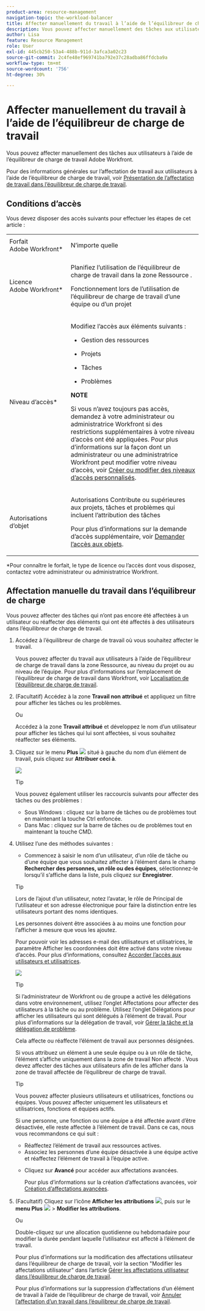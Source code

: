 ```yaml
---
product-area: resource-management
navigation-topic: the-workload-balancer
title: Affecter manuellement du travail à l’aide de l’équilibreur de charge de travail
description: Vous pouvez affecter manuellement des tâches aux utilisateurs à l’aide de l’équilibreur de charge de travail Adobe Workfront.
author: Lisa
feature: Resource Management
role: User
exl-id: 445cb250-53a4-488b-911d-3afca3a02c23
source-git-commit: 2c4fe48ef969741ba792e37c28adba86ffdcba9a
workflow-type: tm+mt
source-wordcount: '756'
ht-degree: 30%

---
```


# Affecter manuellement du travail à l’aide de l’équilibreur de charge de travail

Vous pouvez affecter manuellement des tâches aux utilisateurs à l’aide de l’équilibreur de charge de travail Adobe Workfront.

Pour des informations générales sur l’affectation de travail aux utilisateurs à l’aide de l’équilibreur de charge de travail, voir [Présentation de l’affectation de travail dans l’équilibreur de charge de travail](../../resource-mgmt/workload-balancer/assign-work-in-workload-balancer.md).

## Conditions d’accès

Vous devez disposer des accès suivants pour effectuer les étapes de cet article :

<table style="table-layout:auto"> 
 <col> 
 <col> 
 <tbody> 
  <tr> 
   <td role="rowheader">Forfait Adobe Workfront*</td> 
   <td> <p>N’importe quelle </p> </td> 
  </tr> 
  <tr> 
   <td role="rowheader">Licence Adobe Workfront*</td> 
   <td> <p>Planifiez l’utilisation de l’équilibreur de charge de travail dans la zone Ressource .</p>
   <p>Fonctionnement lors de l’utilisation de l’équilibreur de charge de travail d’une équipe ou d’un projet</p>
 </td> 
  </tr> 
  <tr> 
   <td role="rowheader">Niveau d’accès*</td> 
   <td> <p>Modifiez l’accès aux éléments suivants :</p> 
    <ul> 
     <li> <p>Gestion des ressources</p> </li> 
     <li> <p>Projets</p> </li> 
     <li> <p>Tâches</p> </li> 
     <li> <p>Problèmes</p> </li> 
    </ul> <p><b>NOTE</b>

Si vous n’avez toujours pas accès, demandez à votre administrateur ou administratrice Workfront si des restrictions supplémentaires à votre niveau d’accès ont été appliquées. Pour plus d’informations sur la façon dont un administrateur ou une administratrice Workfront peut modifier votre niveau d’accès, voir <a href="../../administration-and-setup/add-users/configure-and-grant-access/create-modify-access-levels.md" class="MCXref xref">Créer ou modifier des niveaux d’accès personnalisés</a>.</p> </td>
</tr> 
  <tr> 
   <td role="rowheader">Autorisations d’objet</td> 
   <td> <p>Autorisations Contribute ou supérieures aux projets, tâches et problèmes qui incluent l’attribution des tâches</p> <p>Pour plus d’informations sur la demande d’accès supplémentaire, voir <a href="../../workfront-basics/grant-and-request-access-to-objects/request-access.md" class="MCXref xref">Demander l’accès aux objets</a>.</p> </td> 
  </tr> 
 </tbody> 
</table>

&#42;Pour connaître le forfait, le type de licence ou l’accès dont vous disposez, contactez votre administrateur ou administratrice Workfront.

## Affectation manuelle du travail dans l’équilibreur de charge

Vous pouvez affecter des tâches qui n’ont pas encore été affectées à un utilisateur ou réaffecter des éléments qui ont été affectés à des utilisateurs dans l’équilibreur de charge de travail.

1. Accédez à l’équilibreur de charge de travail où vous souhaitez affecter le travail.

   Vous pouvez affecter du travail aux utilisateurs à l’aide de l’équilibreur de charge de travail dans la zone Ressource, au niveau du projet ou au niveau de l’équipe. Pour plus d’informations sur l’emplacement de l’équilibreur de charge de travail dans Workfront, voir [Localisation de l’équilibreur de charge de travail](../../resource-mgmt/workload-balancer/locate-workload-balancer.md).

1. (Facultatif) Accédez à la zone **Travail non attribué** et appliquez un filtre pour afficher les tâches ou les problèmes.

   Ou

   Accédez à la zone **Travail attribué** et développez le nom d’un utilisateur pour afficher les tâches qui lui sont affectées, si vous souhaitez réaffecter ses éléments.

1. Cliquez sur le menu **Plus** ![](assets/qs-more-menu.png) situé à gauche du nom d’un élément de travail, puis cliquez sur **Attribuer ceci à**.

   ![](assets/assign-this-to-link-from-task-wb-nwe-350x104.png)

   >[!TIP]
   >
   >Vous pouvez également utiliser les raccourcis suivants pour affecter des tâches ou des problèmes :
   >
   >* Sous Windows : cliquez sur la barre de tâches ou de problèmes tout en maintenant la touche Ctrl enfoncée.
   >* Dans Mac : cliquez sur la barre de tâches ou de problèmes tout en maintenant la touche CMD.

1. Utilisez l’une des méthodes suivantes :

   * Commencez à saisir le nom d’un utilisateur, d’un rôle de tâche ou d’une équipe que vous souhaitez affecter à l’élément dans le champ **Rechercher des personnes, un rôle ou des équipes**, sélectionnez-le lorsqu’il s’affiche dans la liste, puis cliquez sur **Enregistrer**.

   >[!TIP]
   >
   >Lors de l’ajout d’un utilisateur, notez l’avatar, le rôle de Principal de l’utilisateur et son adresse électronique pour faire la distinction entre les utilisateurs portant des noms identiques.
   >
   >Les personnes doivent être associées à au moins une fonction pour l’afficher à mesure que vous les ajoutez.
   >
   > Pour pouvoir voir les adresses e-mail des utilisateurs et utilisatrices, le paramètre Afficher les coordonnées doit être activé dans votre niveau d’accès. Pour plus d’informations, consultez [Accorder l’accès aux utilisateurs et utilisatrices](../../administration-and-setup/add-users/configure-and-grant-access/grant-access-other-users.md).


   ![](assets/assignments-box-with-advanced-assignments-delegations-wb.png)

   >[!TIP]
   >
   > Si l’administrateur de Workfront ou de groupe a activé les délégations dans votre environnement, utilisez l’onglet Affectations pour affecter des utilisateurs à la tâche ou au problème. Utilisez l’onglet Délégations pour afficher les utilisateurs qui sont délégués à l’élément de travail. Pour plus d’informations sur la délégation de travail, voir [Gérer la tâche et la délégation de problème](../../manage-work/delegate-work/how-to-delegate-work.md).


   Cela affecte ou réaffecte l’élément de travail aux personnes désignées.

   Si vous attribuez un élément à une seule équipe ou à un rôle de tâche, l’élément s’affiche uniquement dans la zone de travail Non affecté . Vous devez affecter des tâches aux utilisateurs afin de les afficher dans la zone de travail affectée de l’équilibreur de charge de travail.

   >[!TIP]
   >
   >Vous pouvez affecter plusieurs utilisateurs et utilisatrices, fonctions ou équipes. Vous pouvez affecter uniquement les utilisateurs et utilisatrices, fonctions et équipes actifs.
   >
   >
   >Si une personne, une fonction ou une équipe a été affectée avant d’être désactivée, elle reste affectée à l’élément de travail. Dans ce cas, nous vous recommandons ce qui suit :
   >
   >   
   >   
   >   * Réaffectez l’élément de travail aux ressources actives.
   >   * Associez les personnes d’une équipe désactivée à une équipe active et réaffectez l’élément de travail à l’équipe active.
   >   
   >

   * Cliquez sur **Avancé** pour accéder aux affectations avancées.

     Pour plus d’informations sur la création d’affectations avancées, voir [Création d’affectations avancées](../../manage-work/tasks/assign-tasks/create-advanced-assignments.md).

1. (Facultatif) Cliquez sur l’icône **Afficher les attributions** ![](assets/show-allocations-icon-small.png), puis sur le **menu Plus** ![](assets/qs-more-menu.png) > **Modifier les attributions**.

   Ou

   Double-cliquez sur une allocation quotidienne ou hebdomadaire pour modifier la durée pendant laquelle l’utilisateur est affecté à l’élément de travail.

   Pour plus d’informations sur la modification des affectations utilisateur dans l’équilibreur de charge de travail, voir la section &quot;Modifier les affectations utilisateur&quot; dans l’article [Gérer les affectations utilisateur dans l’équilibreur de charge de travail](../../resource-mgmt/workload-balancer/manage-user-allocations-workload-balancer.md).

   Pour plus d’informations sur la suppression d’affectations d’un élément de travail à l’aide de l’équilibreur de charge de travail, voir [Annuler l’affectation d’un travail dans l’équilibreur de charge de travail](../../resource-mgmt/workload-balancer/unassign-work-in-workload-balancer.md).

    
